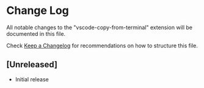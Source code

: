 # Change Log

All notable changes to the "vscode-copy-from-terminal" extension will be documented in this file.

Check [Keep a Changelog](http://keepachangelog.com/) for recommendations on how to structure this file.

## [Unreleased]

- Initial release
